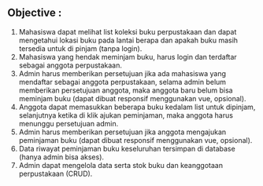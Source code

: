 
## Objective :

1. Mahasiswa dapat melihat list koleksi buku perpustakaan dan dapat mengetahui lokasi buku pada lantai berapa dan apakah buku masih tersedia untuk di pinjam (tanpa login).
2. Mahasiswa yang hendak meminjam buku, harus login dan terdaftar sebagai anggota perpustakaan.
3. Admin harus memberikan persetujuan jika ada mahasiswa yang mendaftar sebagai anggota perpustakaan, selama admin belum memberikan persetujuan anggota, maka anggota baru belum bisa meminjam buku (dapat dibuat responsif menggunakan vue, opsional).
4. Anggota dapat memasukkan beberapa buku kedalam list untuk dipinjam, selanjutnya ketika di klik ajukan peminjaman, maka anggota harus menunggu persetujuan admin.
5. Admin harus memberikan persetujuan jika anggota mengajukan peminjaman buku (dapat dibuat responsif menggunakan vue, opsional).
6. Data riwayat peminjaman buku keseluruhan tersimpan di database (hanya admin bisa akses).
7. Admin dapat mengelola data serta stok buku dan keanggotaan perpustakaan (CRUD).